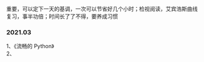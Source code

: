 
重要，可以定下一天的基调，一次可以节省好几个小时；检视阅读，艾宾浩斯曲线复习，事半功倍；时间长了了不得，要养成习惯  



### 2021.03  
1、《流畅的 Python》  
2、  
